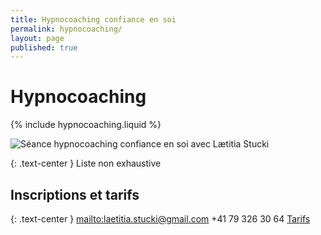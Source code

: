 ```yaml
---
title: Hypnocoaching confiance en soi
permalink: hypnocoaching/
layout: page
published: true
---
```

# Hypnocoaching


{% include hypnocoaching.liquid %}


![Séance hypnocoaching confiance en soi avec Lætitia Stucki](../images/laetitia-stucki-hypnose-003.jpg)

{: .text-center }
Liste non exhaustive

<!--

{% include ateliers.liquid %}

# Hypnocoaching confiance en soi

Avoir confiance en soi est essentiel pour réaliser votre vie telle que vous le souhaitez vraiment ! Que ce soit dans le domaine professionnel, sentimental, sexuel, familial ou de la communication.

Bonne nouvelle : avoir confiance en soi, ça s’apprend et c’est facile ! Par l’autohypnose, l’utilisation et l’apprentissage de techniques hypnotiques ainsi qu’un coaching adapté et sur mesure vous pouvez développer cette confiance en vous !

-->

<!--

Ceci est un commentaire HTML. Rien de ce qui est noté ici n’apparaîtra !!!

-->

## Inscriptions et tarifs

{: .text-center }
<mailto:laetitia.stucki@gmail.com>
<i class="fa fa-mobile"></i> +41 79 326 30 64
[Tarifs](https://laetitia-stucki.ch//tarifs/)
